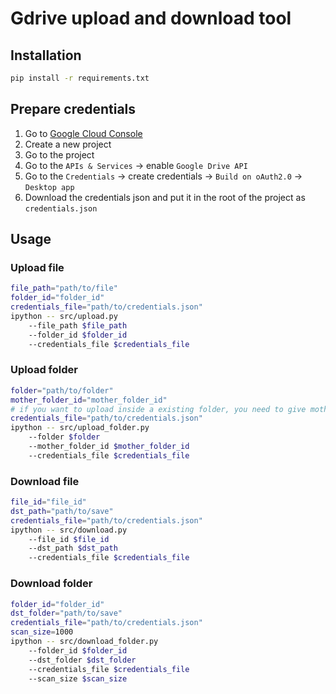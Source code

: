 # Gdrive upload and download tool

## Installation

```bash
pip install -r requirements.txt
```

## Prepare credentials

1. Go to [Google Cloud Console](https://console.cloud.google.com/)
2. Create a new project
3. Go to the project
4. Go to the `APIs & Services` -> enable `Google Drive API`
5. Go to the `Credentials` -> create credentials -> `Build on oAuth2.0` -> `Desktop app`
6. Download the credentials json and put it in the root of the project as `credentials.json`

## Usage

### Upload file

```bash
file_path="path/to/file"
folder_id="folder_id"
credentials_file="path/to/credentials.json"
ipython -- src/upload.py
	--file_path $file_path
	--folder_id $folder_id
	--credentials_file $credentials_file
```

### Upload folder

```bash
folder="path/to/folder"
mother_folder_id="mother_folder_id"
# if you want to upload inside a existing folder, you need to give mother folder id
credentials_file="path/to/credentials.json"
ipython -- src/upload_folder.py
	--folder $folder
	--mother_folder_id $mother_folder_id
	--credentials_file $credentials_file
```

### Download file

```bash
file_id="file_id"
dst_path="path/to/save"
credentials_file="path/to/credentials.json"
ipython -- src/download.py
	--file_id $file_id
	--dst_path $dst_path
	--credentials_file $credentials_file
```

### Download folder

```bash
folder_id="folder_id"
dst_folder="path/to/save"
credentials_file="path/to/credentials.json"
scan_size=1000
ipython -- src/download_folder.py
	--folder_id $folder_id
	--dst_folder $dst_folder
	--credentials_file $credentials_file
	--scan_size $scan_size
```
